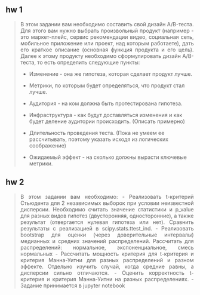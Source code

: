 ## hw 1
<blockquote>
  <p align="justify">В этом задании вам необходимо составить свой дизайн A/B-теста. Для этого вам нужно выбрать произвольный продукт (например - это маркет-плейс, сервис рекомендации видео, социальная сеть, мобильное приложение или проект, над которым работаете), дать его краткое описание (основная функция продукта и его цель). Далее к этому продукту необходимо сформулировать дизайн A/B-теста, то есть определить следующие пункты:

 - Изменение - она же гипотеза, которая сделает продукт лучше.

 - Метрики, по которым будет определяться, что продукт стал лучше.

 - Аудитория - на ком должна быть протестирована гипотеза.

 - Инфраструктура - как будут доставляться изменения и как будет деление аудитории происходить. (Описать примерно)

 - Длительность проведения теста. (Пока не умеем ее рассчитывать, поэтому указать исходя из логических соображение)

 - Ожидаемый эффект - на сколько должны вырасти ключевые метрики.</p>
</blockquote>

## hw 2
<blockquote>
  <p align="justify">В этом задании вам необходимо:
 - Реализовать t-критерий Стьюдента для 2 независимых выборок при условии неизвестной дисперсии. Необходимо считать значение статистики и p_value для разных видов гипотез (двусторонняя, односторонние), а также результат (отвергается нулевая гипотеза или нет). Сравнить результаты с реализацией в scipy.stats.ttest_ind. 
 - Реализовать bootstrap для оценки (через доверительные интервалы) медианных и средних значений распределений. Рассчитать для распределений: нормальное, экспоненциальное, смесь нормальных
 - Рассчитать мощность критерия для t-критерия и критерия Манна-Уитни для разных распределений и разном эффекте. Отдельно изучить случай, когда средние равны, а дисперсии сильно отличаются.
 - Оценить корректность t-критерия и критерия Манна-Уитни на разных распределениях.
 - Задание принимается в jupyter notebook</p>
</blockquote>
